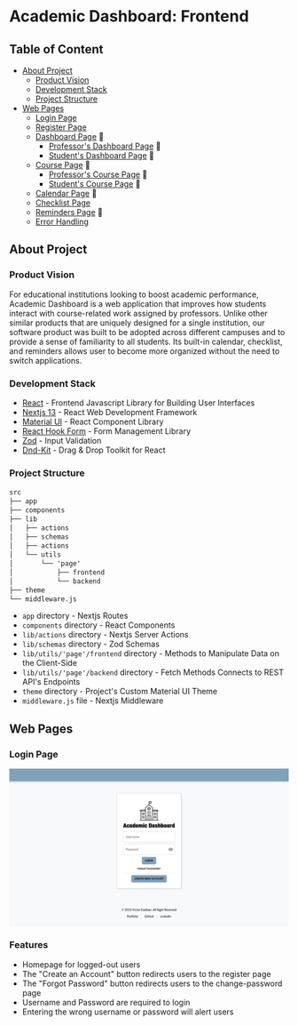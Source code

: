 # Academic Dashboard: Frontend

## Table of Content
- [About Project](#about-project) 
  - [Product Vision](#product-vision)
  - [Development Stack](#development-stack)
  - [Project Structure](#project-structure)
- [Web Pages](#web-pages)
  - [Login Page](#login-page)
  - [Register Page](#register-page)
  - [Dashboard Page](#dashboard-page) 🚧
    - [Professor's Dashboard Page](#professors-dashboard-page) 🚧
    - [Student's Dashboard Page](#students-dashboard-page) 🚧
  - [Course Page](#course-page) 🚧
    - [Professor's Course Page](#professors-course-page) 🚧
    - [Student's Course Page](#students-course-page) 🚧
  - [Calendar Page](#calendar-page) 🚧
  - [Checklist Page](#checklist-page)
  - [Reminders Page](#reminders-page) 🚧 
  - [Error Handling](#error-handling)

## About Project
### Product Vision
For educational institutions looking to boost academic performance, Academic Dashboard is a web application that improves how students interact with course-related work assigned by professors. Unlike other similar products that are uniquely designed for a single institution, our software product was built to be adopted across different campuses and to provide a sense of familiarity to all students. Its built-in calendar, checklist, and reminders allows user to become more organized without the need to switch applications. 

### Development Stack
- [React](https://react.dev/) - Frontend Javascript Library for Building User Interfaces
- [Nextjs 13](https://nextjs.org/) - React Web Development Framework
- [Material UI](https://mui.com/material-ui/) - React Component Library
- [React Hook Form](https://react-hook-form.com/) - Form Management Library
- [Zod](https://zod.dev/) - Input Validation
- [Dnd-Kit](https://dndkit.com/) - Drag & Drop Toolkit for React

### Project Structure

```
src
├── app
├── components
├── lib
│   ├── actions
│   ├── schemas
│   ├── actions
│   └── utils 
│       └── 'page'
│           ├── frontend 
│           └── backend 
├── theme
└── middleware.js
```

- `app` directory - Nextjs Routes
- `components` directory - React Components
- `lib/actions` directory - Nextjs Server Actions
- `lib/schemas` directory - Zod Schemas
- `lib/utils/'page'/frontend` directory - Methods to Manipulate Data on the Client-Side
- `lib/utils/'page'/backend` directory - Fetch Methods Connects to REST API's Endpoints
- `theme` directory - Project's Custom Material UI Theme
- `middleware.js` file - Nextjs Middleware

## Web Pages

### Login Page
<img align="center" src="https://github.com/victoresteban295/Academic_Dashboard_Frontend/blob/main/public/images/readme/loginpage.png" />

### Features
- Homepage for logged-out users
- The "Create an Account" button redirects users to the register page
- The "Forgot Password" button redirects users to the change-password page
- Username and Password are required to login
- Entering the wrong username or password will alert users

  
